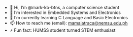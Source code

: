 - 👋 Hi, I’m @mark-kb-btns, a computer science student
- 👀 I’m interested in Embedded Systems and Electronics
- 🌱 I’m currently learning C Language and Basic Electronics
- 📫 How to reach me (email): mamalatraca@nemsu.edu.ph
- ⚡ Fun fact: HUMSS student turned STEM enthusiast

<!---
mark-kb-btns/mark-kb-btns is a ✨ special ✨ repository because its `README.md` (this file) appears on your GitHub profile.
You can click the Preview link to take a look at your changes.
--->

